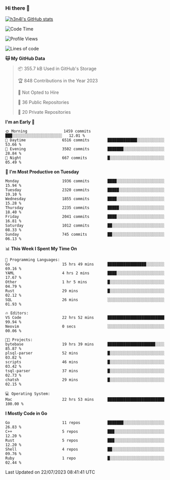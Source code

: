 ### Hi there 👋

[![h3n4l's GitHub stats](https://github-readme-stats.vercel.app/api?username=h3n4l&count_private=true&show_icons=true&theme=radical)](https://github.com/h3n4l/github-readme-stats)

<!--START_SECTION:waka-->
![Code Time](http://img.shields.io/badge/Code%20Time-1%2C428%20hrs%2038%20mins-blue)

![Profile Views](http://img.shields.io/badge/Profile%20Views-0-blue)

![Lines of code](https://img.shields.io/badge/From%20Hello%20World%20I%27ve%20Written-3.3%20million%20lines%20of%20code-blue)

**🐱 My GitHub Data** 

> 📦 355.7 kB Used in GitHub's Storage 
 > 
> 🏆 848 Contributions in the Year 2023
 > 
> 🚫 Not Opted to Hire
 > 
> 📜 36 Public Repositories 
 > 
> 🔑 20 Private Repositories 
 > 
**I'm an Early 🐤** 

```text
🌞 Morning                1459 commits        ███░░░░░░░░░░░░░░░░░░░░░░   12.01 % 
🌆 Daytime                6516 commits        █████████████░░░░░░░░░░░░   53.66 % 
🌃 Evening                3502 commits        ███████░░░░░░░░░░░░░░░░░░   28.84 % 
🌙 Night                  667 commits         █░░░░░░░░░░░░░░░░░░░░░░░░   05.49 % 
```
📅 **I'm Most Productive on Tuesday** 

```text
Monday                   1936 commits        ████░░░░░░░░░░░░░░░░░░░░░   15.94 % 
Tuesday                  2320 commits        █████░░░░░░░░░░░░░░░░░░░░   19.10 % 
Wednesday                1855 commits        ████░░░░░░░░░░░░░░░░░░░░░   15.28 % 
Thursday                 2235 commits        █████░░░░░░░░░░░░░░░░░░░░   18.40 % 
Friday                   2041 commits        ████░░░░░░░░░░░░░░░░░░░░░   16.81 % 
Saturday                 1012 commits        ██░░░░░░░░░░░░░░░░░░░░░░░   08.33 % 
Sunday                   745 commits         ██░░░░░░░░░░░░░░░░░░░░░░░   06.13 % 
```


📊 **This Week I Spent My Time On** 

```text
💬 Programming Languages: 
Go                       15 hrs 49 mins      █████████████████░░░░░░░░   69.16 % 
YAML                     4 hrs 2 mins        ████░░░░░░░░░░░░░░░░░░░░░   17.67 % 
Other                    1 hr 5 mins         █░░░░░░░░░░░░░░░░░░░░░░░░   04.79 % 
Rust                     29 mins             █░░░░░░░░░░░░░░░░░░░░░░░░   02.12 % 
SQL                      26 mins             ░░░░░░░░░░░░░░░░░░░░░░░░░   01.93 % 

🔥 Editors: 
VS Code                  22 hrs 52 mins      █████████████████████████   99.94 % 
Neovim                   0 secs              ░░░░░░░░░░░░░░░░░░░░░░░░░   00.06 % 

🐱‍💻 Projects: 
bytebase                 19 hrs 39 mins      █████████████████████░░░░   85.87 % 
plsql-parser             52 mins             █░░░░░░░░░░░░░░░░░░░░░░░░   03.82 % 
scripts                  46 mins             █░░░░░░░░░░░░░░░░░░░░░░░░   03.42 % 
tsql-parser              37 mins             █░░░░░░░░░░░░░░░░░░░░░░░░   02.73 % 
chatsh                   29 mins             █░░░░░░░░░░░░░░░░░░░░░░░░   02.15 % 

💻 Operating System: 
Mac                      22 hrs 53 mins      █████████████████████████   100.00 % 
```

**I Mostly Code in Go** 

```text
Go                       11 repos            ███████░░░░░░░░░░░░░░░░░░   26.83 % 
C++                      5 repos             ███░░░░░░░░░░░░░░░░░░░░░░   12.20 % 
Rust                     5 repos             ███░░░░░░░░░░░░░░░░░░░░░░   12.20 % 
Shell                    4 repos             ██░░░░░░░░░░░░░░░░░░░░░░░   09.76 % 
Ruby                     1 repo              █░░░░░░░░░░░░░░░░░░░░░░░░   02.44 % 
```




 Last Updated on 22/07/2023 08:41:41 UTC
<!--END_SECTION:waka-->

